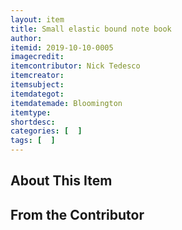 ```yaml
---
layout: item
title: Small elastic bound note book
author: 
itemid: 2019-10-10-0005
imagecredit: 
itemcontributor: Nick Tedesco
itemcreator: 
itemsubject: 
itemdategot: 
itemdatemade: Bloomington
itemtype: 
shortdesc: 
categories: [  ]
tags: [  ]
---
```

## About This Item


## From the Contributor
